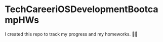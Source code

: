 # TechCareeriOSDevelopmentBootcampHWs
I created this repo to track my progress and my homeworks. 💪✨
